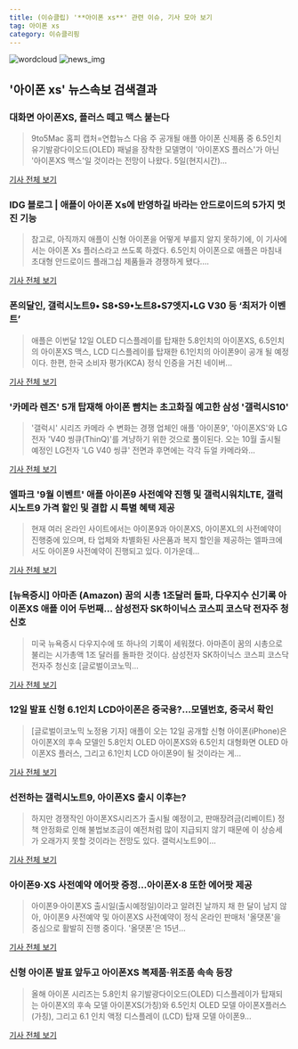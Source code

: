 ```yaml
---
title: (이슈클립) '**아이폰 xs**' 관련 이슈, 기사 모아 보기
tag: 아이폰 xs
category: 이슈클리핑
---
```

![wordcloud](https://s3.ap-northeast-2.amazonaws.com/lyrics101-wordcloud/2018-09-06-1536213078.png)
![news_img](https://user-images.githubusercontent.com/42597476/44507050-1206f400-a6e4-11e8-8d98-7ffbfebb353f.png)
## **'**아이폰 xs**'** 뉴스속보 검색결과
### 대화면 아이폰XS, 플러스 떼고 맥스 붙는다

>9to5Mac 홈피 캡처=연합뉴스 다음 주 공개될 애플 아이폰 신제품 중 6.5인치 유기발광다이오드(OLED) 패널을 장착한 모델명이 '아이폰XS 플러스'가 아닌 '아이폰XS 맥스'일 것이라는 전망이 나왔다. 5일(현지시간)...

<a href="http://news20.busan.com/controller/newsController.jsp?newsId=20180906000116" target="_blank">기사 전체 보기</a>

### IDG 블로그 | 애플이 아이폰 Xs에 반영하길 바라는 안드로이드의 5가지 멋진 기능

>참고로, 아직까지 애플이 신형 아이폰을 어떻게 부를지 알지 못하기에, 이 기사에서는 아이폰 Xs 플러스라고 쓰도록 하겠다. 6.5인치 아이폰으로 애플은 마침내 초대형 안드로이드 플래그십 제품들과 경쟁하게 됐다....

<a href="http://www.itworld.co.kr/news/110682" target="_blank">기사 전체 보기</a>

### 폰의달인, 갤럭시노트9• S8•S9•노트8•S7엣지•LG V30 등 ‘최저가 이벤트’

>애플은 이번달 12일 OLED 디스플레이를 탑재한 5.8인치의 아이폰XS, 6.5인치의 아이폰XS 맥스, LCD 디스플레이를 탑재한 6.1인치의 아이폰9이 공개 될 예정이다. 한편, 한국 소비자 평가(KCA) 정식 인증을 거친 네이버...

<a href="http://www.xportsnews.com/?ac=article_view&entry_id=1016279" target="_blank">기사 전체 보기</a>

### '카메라 렌즈' 5개 탑재해 아이폰 뺨치는 초고화질 예고한 삼성 '갤럭시S10'

>'갤럭시' 시리즈 카메라 수 변화는 경쟁 업체인 애플 '아이폰9', '아이폰XS'와 LG전자 'V40 씽큐(ThinQ)'를 겨냥하기 위한 것으로 풀이된다. 오는 10월 출시될 예정인 LG전자 'LG V40 씽큐' 전면과 후면에는 각각 듀얼 카메라와...

<a href="http://www.insight.co.kr/news/176774" target="_blank">기사 전체 보기</a>

### 엘파크 '9월 이벤트' 애플 아이폰9 사전예약 진행 및 갤럭시워치LTE, 갤럭시노트9 가격 할인 및 결합 시 특별 혜택 제공

>현재 여러 온라인 사이트에서는 아이폰9과 아이폰XS, 아이폰XL의 사전예약이 진행중에 있으며, 타 업체와 차별화된 사은품과 복지 할인을 제공하는 엘파크에서도 아이폰9 사전예약이 진행되고 있다. 이가운데...

<a href="http://famtimes.co.kr/news/view/56951" target="_blank">기사 전체 보기</a>

### [뉴욕증시] 아마존 (Amazon) 꿈의 시총 1조달러 돌파, 다우지수 신기록 아이폰XS 애플 이어 두번째… 삼성전자 SK하이닉스 코스피 코스닥 전자주 청신호

>미국 뉴욕증시 다우지수에 또 하나의 기록이 세워졌다. 아마존이 꿈의 시총으로 불리는 시가총액 1조 달러를 돌파한 것이다. 삼성전자 SK하이닉스 코스피 코스닥 전자주 청신호 [글로벌이코노믹...

<a href="http://www.g-enews.com/ko-kr/news/article/news_all/2018090503422935864a01bf698f_1/article.html" target="_blank">기사 전체 보기</a>

### 12일 발표 신형 6.1인치 LCD아이폰은 중국용?…모델번호, 중국서 확인

>[글로벌이코노믹 노정용 기자] 애플이 오는 12일 공개할 신형 아이폰(iPhone)은 아이폰X의 후속 모델인 5.8인치 OLED 아이폰XS와 6.5인치 대형화면 OLED 아이폰XS 플러스, 그리고 6.1인치 LCD 아이폰9이 될 것이라는 게...

<a href="http://www.g-enews.com/ko-kr/news/article/news_all/201809051635436876e8b8a793f7_1/article.html" target="_blank">기사 전체 보기</a>

### 선전하는 갤럭시노트9, 아이폰XS 출시 이후는?

>하지만 경쟁작인 아이폰XS시리즈가 출시될 예정이고, 판매장려금(리베이트) 정책 안정화로 인해 불법보조금이 예전처럼 많이 지급되지 않기 때문에 이 상승세가 오래가지 못할 것이라는 전망도 있다. 갤럭시노트9이...

<a href="http://www.kinews.net/news/articleView.html?idxno=202550" target="_blank">기사 전체 보기</a>

### 아이폰9·XS 사전예약 에어팟 증정…아이폰X·8 또한 에어팟 제공

>아이폰9·아이폰XS 출시일(출시예정일)이라고 알려진 날까지 채 한 달이 남지 않아, 아이폰9 사전예약 및 아이폰XS 사전예약이 정식 온라인 판매처 '올댓폰'을 중심으로 활발히 진행 중이다. '올댓폰'은 15년...

<a href="http://www.it-b.co.kr/news/articleView.html?idxno=24008" target="_blank">기사 전체 보기</a>

### 신형 아이폰 발표 앞두고 아이폰XS 복제품·위조품 속속 등장

>올해 아이폰 시리즈는 5.8인치 유기발광다이오드(OLED) 디스플레이가 탑재되는 아이폰X의 후속 모델 아이폰XS(가칭)와 6.5인치 OLED 모델 아이폰X플러스(가칭), 그리고 6.1 인치 액정 디스플레이 (LCD) 탑재 모델 아이폰9...

<a href="http://www.betanews.net:8080/article/903908.html" target="_blank">기사 전체 보기</a>


